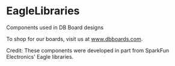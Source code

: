 # EagleLibraries
Components used in DB Board designs

To shop for our boards, visit us at www.dbboards.com.

Credit:
These components were developed in part from SparkFun Electronics' Eagle libraries.

